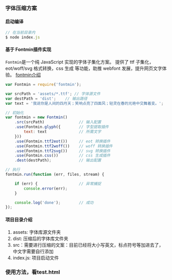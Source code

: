 ### 字体压缩方案

#### 启动编译
```js
// 在当前目录内
$ node index.js
```
#### 基于 **Fontmin**插件实现
`Fontmin`是一个纯 JavaScript 实现的字体子集化方案。 
提供了 ttf 子集化，eot/woff/svg 格式转换，css 生成 等功能，助推 webfont 发展，提升网页文字体验。
[fontmin介绍](https://efe.baidu.com/blog/fontmin-getting-started/)
```js
var Fontmin = require('fontmin');

var srcPath = 'assets/*.ttf'; // 字体源文件
var destPath = 'dist';    // 输出路径
var text = '我说你是人间的四月天；笑响点亮了四面风；轻灵在春的光艳中交舞着变。';

// 初始化
var fontmin = new Fontmin()
    .src(srcPath)               // 输入配置
    .use(Fontmin.glyph({        // 字型提取插件
        text: text              // 所需文字
    }))
    .use(Fontmin.ttf2eot())     // eot 转换插件
    .use(Fontmin.ttf2woff())    // woff 转换插件     
    .use(Fontmin.ttf2svg())     // svg 转换插件
    .use(Fontmin.css())         // css 生成插件
    .dest(destPath);            // 输出配置

// 执行
fontmin.run(function (err, files, stream) {

    if (err) {                  // 异常捕捉
        console.error(err);
    }

    console.log('done');        // 成功
});
```
#### 项目目录介绍
1. assets: 字体库源文件夹
2. dist: 压缩后的字体库文件夹
3. src：需要进行压缩的文案：目前已经将大小写英文，标点符号等加进去了，中文字需要自行添加
4. index.js: 项目启动文件

### 使用方法，看test.html

